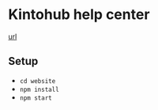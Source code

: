 # Kintohub help center

[url](https://help.kintohub.com/docs/getting-started.html)

## Setup

- `cd website`
- `npm install`
- `npm start`
